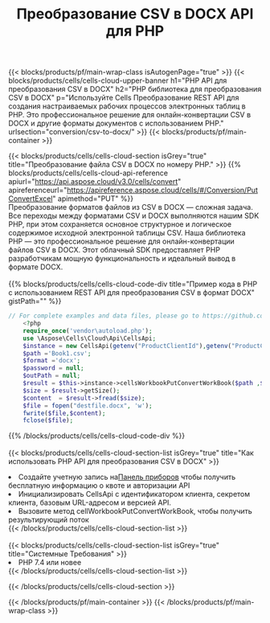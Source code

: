 ﻿---
title:  Преобразование CSV в DOCX API для PHP
description:  Облачные API и SDK для Microsoft Excel и OpenOffice Calc. Преобразование электронной таблицы в файл другого формата.
url: /ru/php/conversion/csv-to-docx/
---
{{< blocks/products/pf/main-wrap-class isAutogenPage="true" >}}
{{< blocks/products/cells/cells-cloud-upper-banner h1="PHP API для преобразования CSV в DOCX" h2="PHP библиотека для преобразования CSV в DOCX" p="Используйте Cells Преобразование REST API для создания настраиваемых рабочих процессов электронных таблиц в PHP. Это профессиональное решение для онлайн-конвертации CSV в DOCX и другие форматы документов с использованием PHP." urlsection="conversion/csv-to-docx/" >}}
{{< blocks/products/pf/main-container >}}

{{< blocks/products/cells/cells-cloud-section isGrey="true" title="Преобразование файла CSV в DOCX по номеру PHP." >}}
{{% blocks/products/cells/cells-cloud-api-reference apiurl="https://api.aspose.cloud/v3.0/cells/convert" apireferenceurl="https://apireference.aspose.cloud/cells/#/Conversion/PutConvertExcel" apimethod="PUT" %}}
<br/>
Преобразование форматов файлов из CSV в DOCX — сложная задача. Все переходы между форматами CSV и DOCX выполняются нашим SDK PHP, при этом сохраняется основное структурное и логическое содержимое исходной электронной таблицы CSV. Наша библиотека PHP — это профессиональное решение для онлайн-конвертации файлов CSV в DOCX. Этот облачный SDK предоставляет PHP разработчикам мощную функциональность и идеальный вывод в формате DOCX.
<br/>
<br/>
{{% blocks/products/cells/cells-cloud-code-div title="Пример кода в PHP с использованием REST API для преобразования CSV в формат DOCX" gistPath="" %}}
 
```php
// For complete examples and data files, please go to https://github.com/aspose-cells-cloud/aspose-cells-cloud-php/
    <?php
    require_once('vendor\autoload.php');
    use \Aspose\Cells\Cloud\Api\CellsApi;
    $instance = new CellsApi(getenv("ProductClientId"),getenv("ProductClientSecret"));
    $path ='Book1.csv';    
    $format ='docx';
    $password = null;
    $outPath = null;      
    $result = $this->instance->cellsWorkbookPutConvertWorkBook($path ,$format, $password,  $outPath);
    $size = $result->getSize();
    $content  = $result->fread($size);
    $file = fopen("destfile.docx", 'w');
    fwrite($file,$content);
    fclose($file);
```
 
{{% /blocks/products/cells/cells-cloud-code-div %}}
<br/>
<br/>
{{< blocks/products/cells/cells-cloud-section-list isGrey="true" title="Как использовать PHP API для преобразования CSV в DOCX" >}}
<li> Создайте учетную запись на<a href="https://dashboard.aspose.cloud/">Панель приборов</a> чтобы получить бесплатную информацию о квоте и авторизации API</li>
<li>Инициализировать CellsApi с идентификатором клиента, секретом клиента, базовым URL-адресом и версией API.</li>
<li>Вызовите метод cellWorkbookPutConvertWorkBook, чтобы получить результирующий поток</li>
{{< /blocks/products/cells/cells-cloud-section-list >}}
<br/>
<br/>
{{< blocks/products/cells/cells-cloud-section-list isGrey="true" title="Системные Требования" >}}
<li>PHP 7.4 или новее</li>
{{< /blocks/products/cells/cells-cloud-section-list >}}

{{< /blocks/products/cells/cells-cloud-section >}}

{{< /blocks/products/pf/main-container >}}
{{< /blocks/products/pf/main-wrap-class >}}
